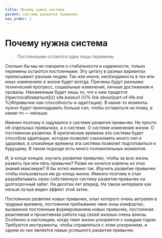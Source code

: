 ```yaml
---
title: Почему нужна система
parent: Система развития привычек
nav_order: 1
---
```


# Почему нужна система

> Постоянными остаются одни лишь перемены

Сколько бы мы ни говорили о стабильности и надежности, только перемены
остаются постоянными. Эту цитату в разных вариантах приписывают разным
людям. Так или иначе, необходимость в тех или иных изменениях в жизни
будет всегда. Причины будут разными: технический прогресс, социальные
изменения, личные достижения и провалы. Неизменным будет лишь то, что
к ним придется [приспосабливаться]({{ site.baseurl }}{% link
about/part-of-life.md %}#привычки-как-способность-к-адаптации). В
какие-то моменты нужно будет прикладывать больше сил, чтобы оставаться
на плаву, в какие-то — меньше.

Именно поэтому я задумался о системе развития привычек. Не просто об
отдельных привычках, а о системе. О системе изменения жизни. О
постоянном развитии. В критические времена эта система будет способом
адаптации, которая позволит сэкономить много сил и здоровья, в
спокойные времена эта система позволит подготовиться к будущему. В
таком подходе есть много положительных моментов.

И, в конце концов, изучать развитие привычек, чтобы за всю жизнь
развить три или пять привычек? Разве не хочется извлечь из этих знаний
максимум? Я бы хотел именно так. Изучить развитие привычек чтобы
пользоваться им до конца жизни. Именно поэтому я стал разрабатывать
свою собственную систему развития привычек на долгосрочный забег. На
десятки лет вперед. На таком интервале как нельзя лучше виден эффект
этой затеи.

Постоянное развитие новых привычек, опыт которого очень актуален в
трудные времена, постоянное пребывание «вне зоны комфорта», вызванное
постоянным формированием новых привычек, постоянная реактивная и
проактивная работа над своей жизнью очень важны. Особенно в настоящем,
когда темп жизни ускоряется с каждым годом. Требуются инструменты,
чтобы справляться с этим ускорением, и одним из них является навык
успешного развития привычек.
